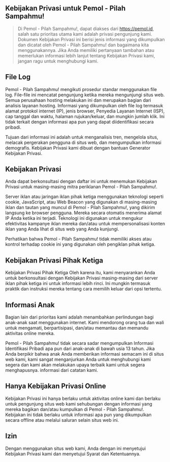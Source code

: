 ## Kebijakan Privasi untuk Pemol - Pilah Sampahmu!

> Di Pemol - Pilah Sampahmu!, dapat diakses dari https://pemol.id, salah satu prioritas utama kami adalah privasi pengunjung kami. Dokumen Kebijakan Privasi ini berisi jenis informasi yang dikumpulkan dan dicatat oleh Pemol - Pilah Sampahmu! dan bagaimana kita menggunakannya. Jika Anda memiliki pertanyaan tambahan atau memerlukan informasi lebih lanjut tentang Kebijakan Privasi kami, jangan ragu untuk menghubungi kami.

## File Log

Pemol - Pilah Sampahmu! mengikuti prosedur standar menggunakan file log. File-file ini mencatat pengunjung ketika mereka mengunjungi situs web. Semua perusahaan hosting melakukan ini dan merupakan bagian dari analisis layanan hosting. Informasi yang dikumpulkan oleh file log termasuk alamat protokol internet (IP), jenis browser, Penyedia Layanan Internet (ISP), cap tanggal dan waktu, halaman rujukan/keluar, dan mungkin jumlah klik. Ini tidak terkait dengan informasi apa pun yang dapat diidentifikasi secara pribadi.

Tujuan dari informasi ini adalah untuk menganalisis tren, mengelola situs, melacak pergerakan pengguna di situs web, dan mengumpulkan informasi demografis. Kebijakan Privasi kami dibuat dengan bantuan Generator Kebijakan Privasi.

## Kebijakan Privasi

Anda dapat berkonsultasi dengan daftar ini untuk menemukan Kebijakan Privasi untuk masing-masing mitra periklanan Pemol - Pilah Sampahmu!.

Server iklan atau jaringan iklan pihak ketiga menggunakan teknologi seperti cookie, JavaScript, atau Web Beacon yang digunakan di masing-masing iklan dan tautan yang muncul di Pemol - Pilah Sampahmu!, yang dikirim langsung ke browser pengguna. Mereka secara otomatis menerima alamat IP Anda ketika ini terjadi. Teknologi ini digunakan untuk mengukur efektivitas kampanye iklan mereka dan/atau untuk mempersonalisasi konten iklan yang Anda lihat di situs web yang Anda kunjungi.

Perhatikan bahwa Pemol - Pilah Sampahmu! tidak memiliki akses atau kontrol terhadap cookie ini yang digunakan oleh pengiklan pihak ketiga.

## Kebijakan Privasi Pihak Ketiga

Kebijakan Privasi Pihak Ketiga Oleh karena itu, kami menyarankan Anda untuk berkonsultasi dengan Kebijakan Privasi masing-masing dari server iklan pihak ketiga ini untuk informasi lebih rinci. Ini mungkin termasuk praktik dan instruksi mereka tentang cara memilih keluar dari opsi tertentu.

## Informasi Anak

Bagian lain dari prioritas kami adalah menambahkan perlindungan bagi anak-anak saat menggunakan internet. Kami mendorong orang tua dan wali untuk mengamati, berpartisipasi, dan/atau memantau dan memandu aktivitas online mereka.

Pemol - Pilah Sampahmu! tidak secara sadar mengumpulkan Informasi Identifikasi Pribadi apa pun dari anak-anak di bawah usia 13 tahun. Jika Anda berpikir bahwa anak Anda memberikan informasi semacam ini di situs web kami, kami sangat menganjurkan Anda untuk menghubungi kami segera dan kami akan melakukan upaya terbaik kami untuk segera menghapusnya. informasi dari catatan kami.

## Hanya Kebijakan Privasi Online

Kebijakan Privasi ini hanya berlaku untuk aktivitas online kami dan berlaku untuk pengunjung situs web kami sehubungan dengan informasi yang mereka bagikan dan/atau kumpulkan di Pemol - Pilah Sampahmu!. Kebijakan ini tidak berlaku untuk informasi apa pun yang dikumpulkan secara offline atau melalui saluran selain situs web ini.

## Izin

Dengan menggunakan situs web kami, Anda dengan ini menyetujui Kebijakan Privasi kami dan menyetujui Syarat dan Ketentuannya.
